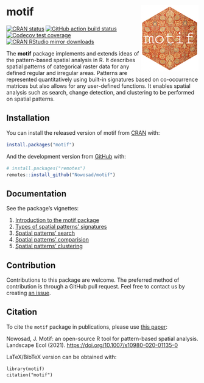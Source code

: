 
<!-- README.md is generated from README.Rmd. Please edit that file -->

# motif <img src="man/figures/logo.png" align="right" width="150" />

<!-- badges: start -->

[![CRAN
status](http://www.r-pkg.org/badges/version/motif)](https://cran.r-project.org/package=motif)
[![GitHub action build
status](https://github.com/Nowosad/motif/workflows/pkgdown/badge.svg)](https://github.com/Nowosad/motif/actions)
[![Codecov test
coverage](https://codecov.io/gh/Nowosad/motif/branch/master/graph/badge.svg)](https://codecov.io/gh/Nowosad/motif?branch=master)
[![CRAN RStudio mirror
downloads](http://cranlogs.r-pkg.org/badges/motif)](https://cran.r-project.org/package=motif)
<!-- badges: end -->

The **motif** package implements and extends ideas of the pattern-based
spatial analysis in R. It describes spatial patterns of categorical
raster data for any defined regular and irregular areas. Patterns are
represented quantitatively using built-in signatures based on
co-occurrence matrices but also allows for any user-defined functions.
It enables spatial analysis such as search, change detection, and
clustering to be performed on spatial patterns.

## Installation

You can install the released version of motif from
[CRAN](https://CRAN.R-project.org) with:

``` r
install.packages("motif")
```

And the development version from [GitHub](https://github.com/) with:

``` r
# install.packages("remotes")
remotes::install_github("Nowosad/motif")
```

## Documentation

See the package’s vignettes:

1.  [Introduction to the motif
    package](https://nowosad.github.io/motif/articles/v1_intro.html)
2.  [Types of spatial patterns’
    signatures](https://nowosad.github.io/motif/articles/articles/v2_signatures.html)
3.  [Spatial patterns’
    search](https://nowosad.github.io/motif/articles/articles/v3_search.html)
4.  [Spatial patterns’
    comparision](https://nowosad.github.io/motif/articles/articles/v4_compare.html)
5.  [Spatial patterns’
    clustering](https://nowosad.github.io/motif/articles/articles/v5_cluster.html)

## Contribution

Contributions to this package are welcome. The preferred method of
contribution is through a GitHub pull request. Feel free to contact us
by creating [an issue](https://github.com/Nowosad/motif/issues).

## Citation

To cite the `motif` package in publications, please use [this
paper](https://doi.org/10.1007/s10980-020-01135-0):

Nowosad, J. Motif: an open-source R tool for pattern-based spatial
analysis. Landscape Ecol (2021).
<https://doi.org/10.1007/s10980-020-01135-0>

LaTeX/BibTeX version can be obtained with:

    library(motif)
    citation("motif")

